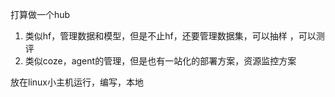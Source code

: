 打算做一个hub
1. 类似hf，管理数据和模型，但是不止hf，还要管理数据集，可以抽样 ，可以测评
2. 类似coze，agent的管理，但是也有一站化的部署方案，资源监控方案

放在linux小主机运行，编写，本地

